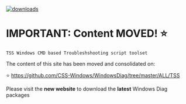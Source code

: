 [![downloads](https://img.shields.io/powershellgallery/dt/Get-NetView.svg?label=downloads)](https://github.com/CSS-Windows/WindowsDiag/tree/master/ALL/TSS/)

# IMPORTANT: Content MOVED! :star:
`TSS Windows CMD based Troubleshshooting script toolset`

The content of this site has been moved and consolidated on:

:star: https://github.com/CSS-Windows/WindowsDiag/tree/master/ALL/TSS

Please visit the **new website** to download the **latest** Windows Diag packages
